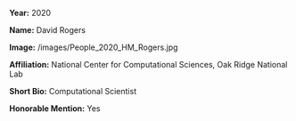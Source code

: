 **Year:** 2020

**Name:** David Rogers

**Image:** /images/People_2020_HM_Rogers.jpg

**Affiliation:** National Center for Computational Sciences, Oak Ridge National Lab

**Short Bio:** Computational Scientist

**Honorable Mention:** Yes
